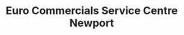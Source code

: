---
title: "Euro Commercials Service Centre Newport"
url: /newport/euro-commercials-service-centre-newport/
shop: car repair
---